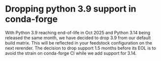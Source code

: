 # Dropping python 3.9 support in conda-forge

With Python 3.9 reaching end-of-life in Oct 2025 and Python
3.14 being released the same month, we have decided to drop
3.9 from our default build matrix. This will be reflected
in your feedstock configuration on the next rerender.
The decision to drop support 1.5 months before its EOL is
to avoid the strain on conda-forge CI while we add support
for 3.14.
